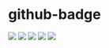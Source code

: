 # github-badge
![](https://badges.creative-minds.studio/Vishal-Pattar/github-badge/views?color=F9F6EE)
![](https://badges.creative-minds.studio/Vishal-Pattar/github-badge/clones?color=F9F6EE)
![](https://badges.creative-minds.studio/Vishal-Pattar/github-badge/forks?color=FF671F)
![](https://badges.creative-minds.studio/Vishal-Pattar/github-badge/downloads?color=F9F6EE)
![](https://badges.creative-minds.studio/Vishal-Pattar/github-badge/commits?color=046A38)
